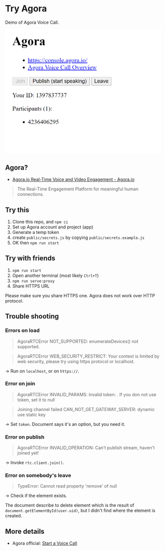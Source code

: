 # Try Agora

Demo of Agora Voice Call.

![screenshot](docs/screenshot.png)

## Agora?

- [Agora.io Real-Time Voice and Video Engagement - Agora.io](https://www.agora.io/en/)

> The Real-Time Engagement Platform for meaningful human connections.

## Try this

1. Clone this repo, and `npm ci`
2. Set up Agora account and project (app)
3. Generate a temp token
4. create `public/secrets.js` by copying `public/secrets.example.js`
5. OK then `npm run start`

## Try with friends

1. `npm run start`
2. Open another terminal (most likely `Ctrl+T`)
3. `npm run serve:proxy`
4. Share HTTPS URL

Please make sure you share HTTPS one. Agora does not work over HTTP protocol.

## Trouble shooting

### Errors on load

> AgoraRTCError NOT_SUPPORTED: enumerateDevices() not supported.

> AgoraRTCError WEB_SECURITY_RESTRICT: Your context is limited by web security, please try using https protocol or localhost.

→ Run on `localhost`, or on `https://`.

### Error on join

> AgoraRTCError INVALID_PARAMS: Invalid token: . If you don not use token, set it to null

> Joining channel failed
> CAN_NOT_GET_GATEWAY_SERVER: dynamic use static key

→ Set `token`. Document says it's an option, but you need it.

### Error on publish

> AgoraRTCError INVALID_OPERATION: Can't publish stream, haven't joined yet!

→ Invoke `rtc.client.join()`.

### Error on somebody's leave

> TypeError: Cannot read property 'remove' of null

→ Check if the element exists.

The document describe to delete element which is the result of `document.getElementById(user.uid)`, but I didn't find where the element is created.

## More details

- Agora official: [Start a Voice Call](https://docs.agora.io/en/Voice/start_call_audio_web_ng?platform=Web)
